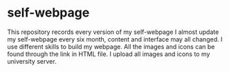 # self-webpage
This repository records every version of my self-webpage
I almost update my self-webpage every six month, content and interface may all changed.
I use different skills to build my webpage.
All the images and icons can be found through the link in HTML file. I upload all images and icons to my university server.
